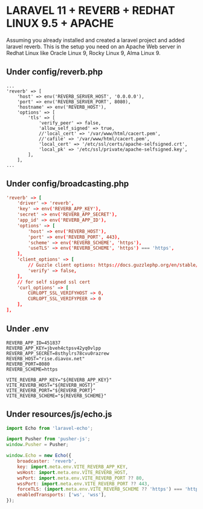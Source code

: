 # LARAVEL 11 + REVERB + REDHAT LINUX 9.5 + APACHE

Assuming you already installed and created a laravel project and added laravel reverb. This is the setup you need on an Apache Web server in Redhat Linux like Oracle Linux 9, Rocky Linux 9, Alma Linux 9.

## Under config/reverb.php

```shell
...
'reverb' => [
    'host' => env('REVERB_SERVER_HOST', '0.0.0.0'),
    'port' => env('REVERB_SERVER_PORT', 8080),
    'hostname' => env('REVERB_HOST'),
    'options' => [
        'tls' => [
            'verify_peer' => false,
            'allow_self_signed' => true,
            //'local_cert' => '/var/www/html/cacert.pem',
            //'cafile' => '/var/www/html/cacert.pem',
            'local_cert' => '/etc/ssl/certs/apache-selfsigned.crt',
            'local_pk' => '/etc/ssl/private/apache-selfsigned.key',
        ],
    ],
...
```

## Under config/broadcasting.php

```conf
'reverb' => [
    'driver' => 'reverb',
    'key' => env('REVERB_APP_KEY'),
    'secret' => env('REVERB_APP_SECRET'),
    'app_id' => env('REVERB_APP_ID'),
    'options' => [
        'host' => env('REVERB_HOST'),
        'port' => env('REVERB_PORT', 443),
        'scheme' => env('REVERB_SCHEME', 'https'),
        'useTLS' => env('REVERB_SCHEME', 'https') === 'https',
    ],
    'client_options' => [
        // Guzzle client options: https://docs.guzzlephp.org/en/stable/request-options.html
        'verify' => false,
    ],
    // for self signed ssl cert
    'curl_options' => [
        CURLOPT_SSL_VERIFYHOST => 0,
        CURLOPT_SSL_VERIFYPEER => 0
    ],
],
```

## Under .env

```shell
REVERB_APP_ID=451837
REVERB_APP_KEY=jbveh4ctpsv42yq0vlpp
REVERB_APP_SECRET=8sthylrs78cvu0razrew
REVERB_HOST="rise.diavox.net"
REVERB_PORT=8080
REVERB_SCHEME=https

VITE_REVERB_APP_KEY="${REVERB_APP_KEY}"
VITE_REVERB_HOST="${REVERB_HOST}"
VITE_REVERB_PORT="${REVERB_PORT}"
VITE_REVERB_SCHEME="${REVERB_SCHEME}"
```

## Under resources/js/echo.js

```js
import Echo from 'laravel-echo';

import Pusher from 'pusher-js';
window.Pusher = Pusher;

window.Echo = new Echo({
    broadcaster: 'reverb',
    key: import.meta.env.VITE_REVERB_APP_KEY,
    wsHost: import.meta.env.VITE_REVERB_HOST,
    wsPort: import.meta.env.VITE_REVERB_PORT ?? 80,
    wssPort: import.meta.env.VITE_REVERB_PORT ?? 443,
    forceTLS: (import.meta.env.VITE_REVERB_SCHEME ?? 'https') === 'https',
    enabledTransports: ['ws', 'wss'],
});
```
